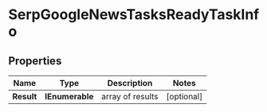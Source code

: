# SerpGoogleNewsTasksReadyTaskInfo


## Properties

| Name | Type | Description | Notes |
|------------ | ------------- | ------------- | -------------|
**Result** | **IEnumerable<SerpGoogleNewsTasksReadyResultInfo>** | array of results |[optional]|